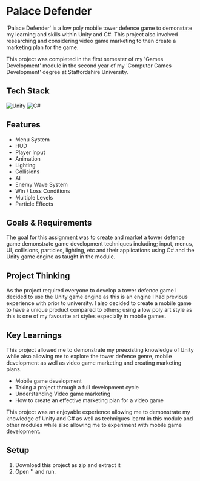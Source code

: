 
# Palace Defender

'Palace Defender' is a low poly mobile tower defence game to demonstate my learning and skills within Unity and C#. This project also involved researching and considering video game marketing to then create a marketing plan for the game.

This project was completed in the first semester of my 'Games Development' module in the second year of my 'Computer Games Development' degree at Staffordshire University.


## Tech Stack
![Unity](https://img.shields.io/badge/unity-%23000000.svg?style=for-the-badge&logo=unity&logoColor=white)
![C#](https://img.shields.io/badge/c%23-%23239120.svg?style=for-the-badge&logo=c-sharp&logoColor=white)


## Features
- Menu System
- HUD
- Player Input
- Animation
- Lighting
- Collisions
- AI
- Enemy Wave System
- Win / Loss Conditions
- Multiple Levels
- Particle Effects


## Goals & Requirements
The goal for this assignment was to create and market a tower defence game demonstrate game development techniques including; input, menus, UI, collisions, particles, lighting, etc and their applications using C# and the Unity game engine as taught in the module.


## Project Thinking
As the project required everyone to develop a tower defence game I decided to use the Unity game engine as this is an engine I had previous experience with prior to university. I also decided to create a mobile game to have a unique product compared to others; using a low poly art style as this is one of my favourite art styles especially in mobile games.


## Key Learnings
This project allowed me to demonstrate my preexisting knowledge of Unity while also allowing me to explore the tower defence genre, mobile development as well as video game marketing and creating marketing plans.

- Mobile game development
- Taking a project through a full development cycle
- Understanding Video game marketing
- How to create an effective marketing plan for a video game

This project was an enjoyable experience allowing me to demonstrate my knowledge of Unity and C# as well as techniques learnt in this module and other modules while also allowing me to experiment with mobile game development.

## Setup
1. Download this project as zip and extract it
2. Open '' and run.
    
